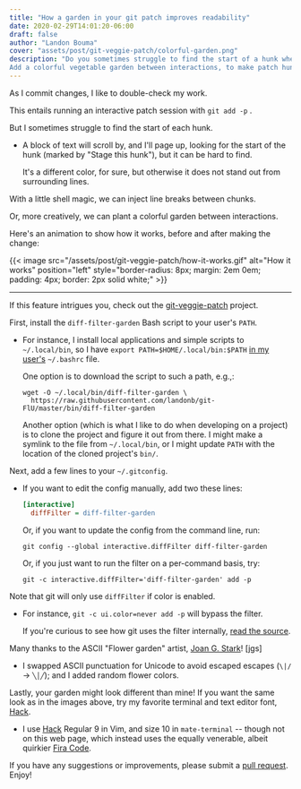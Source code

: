 ```yaml
---
title: "How a garden in your git patch improves readability"
date: 2020-02-29T14:01:20-06:00
draft: false
author: "Landon Bouma"
cover: "assets/post/git-veggie-patch/colorful-garden.png"
description: "Do you sometimes struggle to find the start of a hunk when using `git add -p`?
Add a colorful vegetable garden between interactions, to make patch hunks easier to spot."
---
```


As I commit changes, I like to double-check my work.

This entails running an interactive patch session with `git add -p` .

But I sometimes struggle to find the start of each hunk.

- A block of text will scroll by, and I'll page up, looking for the start
  of the hunk (marked by "Stage this hunk"), but it can be hard to find.

  It's a different color, for sure, but otherwise it does not stand
  out from surrounding lines.

With a little shell magic, we can inject line breaks between chunks.

Or, more creatively, we can plant a colorful garden between interactions.

Here's an animation to show how it works, before and after making the change:

{{< image src="/assets/post/git-veggie-patch/how-it-works.gif" alt="How it works" position="left" style="border-radius: 8px; margin: 2em 0em; padding: 4px; border: 2px solid white;" >}}

-------

If this feature intrigues you, check out the 
[git-veggie-patch](https://github.com/landonb/git-veggie-patch)
project.

First, install the `diff-filter-garden` Bash script to your user's `PATH`.

- For instance, I install local applications and simple scripts
  to `~/.local/bin`, so I have `export PATH=$HOME/.local/bin:$PATH`
  [in my user's](https://github.com/landonb/home-fries/blob/master/lib/paths_util.sh#L113-L118)
  `~/.bashrc` file.

  One option is to download the script to such a path, e.g.,:

  ```shell
  wget -O ~/.local/bin/diff-filter-garden \
    https://raw.githubusercontent.com/landonb/git-FlU/master/bin/diff-filter-garden
  ```

  Another option (which is what I like to do when developing on a project)
  is to clone the project and figure it out from there. I might make
  a symlink to the file from `~/.local/bin`, or I might update `PATH`
  with the location of the cloned project's `bin/`.

Next, add a few lines to your `~/.gitconfig`.

- If you want to edit the config manually, add two these lines:

  ```ini
  [interactive]
    diffFilter = diff-filter-garden
  ```

  Or, if you want to update the config from the command line, run:

  ```shell
  git config --global interactive.diffFilter diff-filter-garden
  ```

  Or, if you just want to run the filter on a per-command basis, try:

  ```shell
  git -c interactive.diffFilter='diff-filter-garden' add -p
  ```

Note that git will only use `diffFilter` if color is enabled.

- For instance, `git -c ui.color=never add -p` will bypass the filter.

  If you're curious to see how git uses the filter internally,
  [read the source](https://github.com/git/git/blob/de93cc14ab7e8db7645d8dbe4fd2603f76d5851f/add-patch.c#L416-L431).

Many thanks to the ASCII "Flower garden" artist,
[Joan G. Stark](https://www.asciiart.eu/plants/flowers)!
[jgs]

- I swapped ASCII punctuation for Unicode to avoid escaped escapes
  (`\|/` → `╲│╱`); and I added random flower colors.

Lastly, your garden might look different than mine! If you want
the same look as in the images above, try my favorite terminal
and text editor font, [Hack](https://sourcefoundry.org/hack/).

- I use [Hack](https://sourcefoundry.org/hack/) Regular 9 in Vim,
  and size 10 in `mate-terminal` -- though not on this web page,
  which instead uses the equally venerable, albeit quirkier
  [Fira Code](https://github.com/tonsky/FiraCode).

If you have any suggestions or improvements, please submit a
[pull request](https://github.com/landonb/git-veggie-patch/pulls).
Enjoy!

